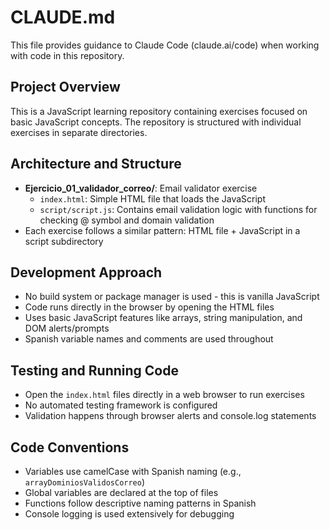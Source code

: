 # CLAUDE.md

This file provides guidance to Claude Code (claude.ai/code) when working with code in this repository.

## Project Overview

This is a JavaScript learning repository containing exercises focused on basic JavaScript concepts. The repository is structured with individual exercises in separate directories.

## Architecture and Structure

- **Ejercicio_01_validador_correo/**: Email validator exercise
  - `index.html`: Simple HTML file that loads the JavaScript
  - `script/script.js`: Contains email validation logic with functions for checking @ symbol and domain validation
- Each exercise follows a similar pattern: HTML file + JavaScript in a script subdirectory

## Development Approach

- No build system or package manager is used - this is vanilla JavaScript
- Code runs directly in the browser by opening the HTML files
- Uses basic JavaScript features like arrays, string manipulation, and DOM alerts/prompts
- Spanish variable names and comments are used throughout

## Testing and Running Code

- Open the `index.html` files directly in a web browser to run exercises
- No automated testing framework is configured
- Validation happens through browser alerts and console.log statements

## Code Conventions

- Variables use camelCase with Spanish naming (e.g., `arrayDominiosValidosCorreo`)
- Global variables are declared at the top of files
- Functions follow descriptive naming patterns in Spanish
- Console logging is used extensively for debugging